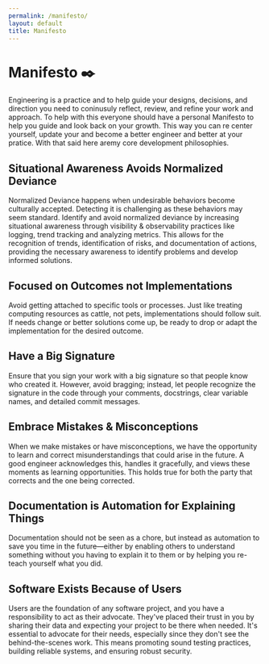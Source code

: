 ```yaml
---
permalink: /manifesto/
layout: default
title: Manifesto
---
```


# Manifesto ✒️

Engineering is a practice and to help guide your designs, decisions, and direction you need to coninusuly reflect, review, and refine your work and approach. To help with this everyone should have a personal Manifesto to help you guide and look back on your growth. This way you can re center yourself, update your  and become a better engineer and better at your pratice. With that said here aremy core development philosophies.

## Situational Awareness Avoids Normalized Deviance

Normalized Deviance happens when undesirable behaviors become culturally accepted. Detecting it is challenging as these behaviors may seem standard. Identify and avoid normalized deviance by increasing situational awareness through visibility & observability practices like logging, trend tracking and analyzing metrics. This allows for the recognition of trends, identification of risks, and documentation of actions, providing the necessary awareness to identify problems and develop informed solutions.

## Focused on Outcomes not Implementations

Avoid getting attached to specific tools or processes. Just like treating computing resources as cattle, not pets, implementations should follow suit. If needs change or better solutions come up, be ready to drop or adapt the implementation for the desired outcome.

## Have a Big Signature

Ensure that you sign your work with a big signature so that people know who created it. However, avoid bragging; instead, let people recognize the signature in the code through your comments, docstrings, clear variable names, and detailed commit messages.

## Embrace Mistakes & Misconceptions

When we make mistakes or have misconceptions, we have the opportunity to learn and correct misunderstandings that could arise in the future. A good engineer acknowledges this, handles it gracefully, and views these moments as learning opportunities. This holds true for both the party that corrects and the one being corrected.

## Documentation is Automation for Explaining Things

Documentation should not be seen as a chore, but instead as automation to save you time in the future—either by enabling others to understand something without you having to explain it to them or by helping you re-teach yourself what you did. 

## Software Exists Because of Users

Users are the foundation of any software project, and you have a responsibility to act as their advocate. They've placed their trust in you by sharing their data and expecting your project to be there when needed. It's essential to advocate for their needs, especially since they don't see the behind-the-scenes work. This means promoting sound testing practices, building reliable systems, and ensuring robust security.